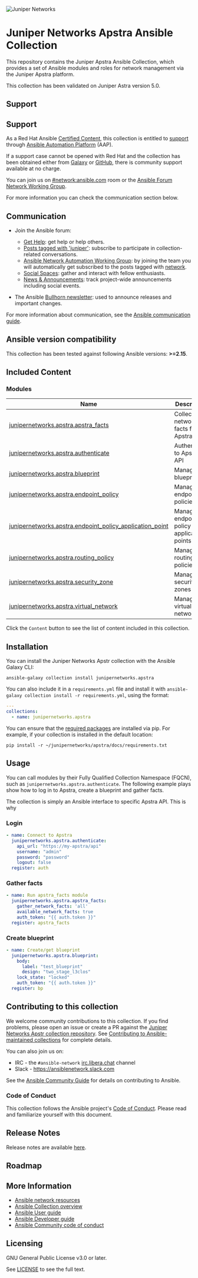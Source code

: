 ![Juniper Networks](https://juniper-prod.scene7.com/is/image/junipernetworks/juniper_black-rgb-header?wid=320&dpr=off)

# Juniper Networks Apstra Ansible Collection

This repository contains the Juniper Apstra Ansible Collection, which provides a set of Ansible modules and roles for network management via the Juniper Apstra platform.

This collection has been validated on Juniper Astra version 5.0.

## Support

## Support

As a Red Hat Ansible [Certified Content](https://catalog.redhat.com/software/search?target_platforms=Red%20Hat%20Ansible%20Automation%20Platform), this collection is entitled to [support](https://access.redhat.com/support/) through [Ansible Automation Platform](https://www.redhat.com/en/technologies/management/ansible) (AAP).

If a support case cannot be opened with Red Hat and the collection has been obtained either from [Galaxy](https://galaxy.ansible.com/ui/) or [GitHub](https://github.com/Juniper/apstra-ansible-collection/issues), there is community support available at no charge.

You can join us on [#network:ansible.com](https://matrix.to/#/#network:ansible.com) room or the [Ansible Forum Network Working Group](https://forum.ansible.com/g/network-wg).

For more information you can check the communication section below.

## Communication

* Join the Ansible forum:
  * [Get Help](https://forum.ansible.com/c/help/6): get help or help others.
  * [Posts tagged with 'juniper'](https://forum.ansible.com/tag/juniper): subscribe to participate in collection-related conversations.
  * [Ansible Network Automation Working Group](https://forum.ansible.com/g/network-wg/): by joining the team you will automatically get subscribed to the posts tagged with [network](https://forum.ansible.com/tags/network).
  * [Social Spaces](https://forum.ansible.com/c/chat/4): gather and interact with fellow enthusiasts.
  * [News & Announcements](https://forum.ansible.com/c/news/5): track project-wide announcements including social events.

* The Ansible [Bullhorn newsletter](https://docs.ansible.com/ansible/devel/community/communication.html#the-bullhorn): used to announce releases and important changes.

For more information about communication, see the [Ansible communication guide](https://docs.ansible.com/ansible/devel/community/communication.html).

## Ansible version compatibility

This collection has been tested against following Ansible versions: **>=2.15**.

## Included Content

### Modules
Name | Description
--- | ---
[junipernetworks.apstra.apstra_facts](docs/apstra_facts_module.rst) | Collect network facts from Apstra
[junipernetworks.apstra.authenticate](docs/authenticate_module.rst) | Authenticate to Apstra API
[junipernetworks.apstra.blueprint](docs/blueprint_module.rst) | Manage blueprints
[junipernetworks.apstra.endpoint_policy](docs/endpoint_policy_module.rst) | Manage endpoint policies
[junipernetworks.apstra.endpoint_policy_application_point](docs/endpoint_policy_application_point_module.rst) | Manage endpoint policy application points
[junipernetworks.apstra.routing_policy](docs/routing_policy_module.rst) | Manage routing policies
[junipernetworks.apstra.security_zone](docs/security_zone_module.rst) | Manage security zones
[junipernetworks.apstra.virtual_network](docs/virtual_network_module.rst) | Manage virtual networks

Click the `Content` button to see the list of content included in this collection.

## Installation

You can install the Juniper Networks Apstr collection with the Ansible Galaxy CLI:

```shell
ansible-galaxy collection install junipernetworks.apstra
```

You can also include it in a `requirements.yml` file and install it with `ansible-galaxy collection install -r requirements.yml`, using the format:

```yaml
---
collections:
  - name: junipernetworks.apstra
```

You can ensure that the [required packages](docs/requirements.txt) are installed via pip. For example, if your collection is installed in the default location:

```shell
pip install -r ~/junipernetworks/apstra/docs/requirements.txt
```

## Usage

You can call modules by their Fully Qualified Collection Namespace (FQCN), such as `junipernetworks.apstra.authenticate`.
The following example plays show how to log in to Apstra, create a blueprint and gather facts.

The collection is simply an Ansible interface to specific Apstra API. This is why 

### Login

```yaml
- name: Connect to Apstra
  junipernetworks.apstra.authenticate:
    api_url: "https://my-apstra/api"
    username: "admin"
    password: "password"
    logout: false
  register: auth
```

### Gather facts

```yaml
- name: Run apstra_facts module
  junipernetworks.apstra.apstra_facts:
    gather_network_facts: 'all'
    available_network_facts: true
    auth_token: "{{ auth.token }}"
  register: apstra_facts
```

### Create blueprint

```yaml
- name: Create/get blueprint
  junipernetworks.apstra.blueprint:
    body:
      label: "test_blueprint"
      design: "two_stage_l3clos"
    lock_state: "locked"
    auth_token: "{{ auth.token }}"
  register: bp
```


## Contributing to this collection

We welcome community contributions to this collection. If you find problems, please open an issue or create a PR against the [Juniper Networks Apstr collection repository](https://github.com/Juniper/apstra-ansible-collection). See [Contributing to Ansible-maintained collections](https://docs.ansible.com/ansible/devel/community/contributing_maintained_collections.html#contributing-maintained-collections) for complete details.

You can also join us on:

- IRC - the `#ansible-network` [irc.libera.chat](https://libera.chat/) channel
- Slack - https://ansiblenetwork.slack.com

See the [Ansible Community Guide](https://docs.ansible.com/ansible/latest/community/index.html) for details on contributing to Ansible.

### Code of Conduct

This collection follows the Ansible project's
[Code of Conduct](https://docs.ansible.com/ansible/devel/community/code_of_conduct.html).
Please read and familiarize yourself with this document.

## Release Notes

Release notes are available [here](docs/CHANGELOG.rst).

## Roadmap

<!-- Optional. Include the roadmap for this collection, and the proposed release/versioning strategy so users can anticipate the upgrade/update cycle. -->

## More Information

- [Ansible network resources](https://docs.ansible.com/ansible/latest/network/getting_started/network_resources.html)
- [Ansible Collection overview](https://github.com/ansible-collections/overview)
- [Ansible User guide](https://docs.ansible.com/ansible/latest/user_guide/index.html)
- [Ansible Developer guide](https://docs.ansible.com/ansible/latest/dev_guide/index.html)
- [Ansible Community code of conduct](https://docs.ansible.com/ansible/latest/community/code_of_conduct.html)

## Licensing

GNU General Public License v3.0 or later.

See [LICENSE](https://www.gnu.org/licenses/gpl-3.0.txt) to see the full text.